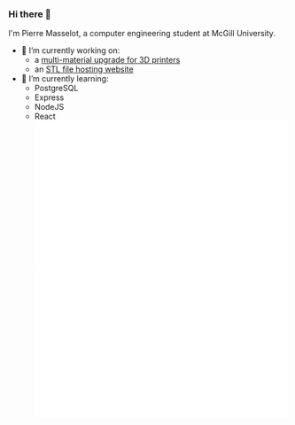 ### Hi there 👋

I'm Pierre Masselot, a computer engineering student at McGill University.

- 🔭 I’m currently working on: 
   - a [multi-material upgrade for 3D printers](https://github.com/PierreMasselot1/Material-Switching-Unit)
    - an [STL file hosting website](https://github.com/PierreMasselot1/STLstuff)
- 🌱 I’m currently learning:
    - PostgreSQL
    - Express
    - NodeJS
    - React
![](https://github.com/PierreMasselot1/githubstats/blob/master/generated/overview.svg)
![](https://github.com/PierreMasselot1/githubstats/blob/master/generated/overview.svg)
